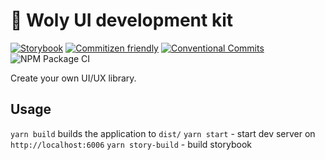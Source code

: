 # 🐣 Woly UI development kit

[![Storybook](https://cdn.jsdelivr.net/gh/storybookjs/brand@master/badge/badge-storybook.svg)](https://woly-ui.github.io/woly/) [![Commitizen friendly](https://img.shields.io/badge/commitizen-friendly-brightgreen.svg)](http://commitizen.github.io/cz-cli/) [![Conventional Commits](https://img.shields.io/badge/Conventional%20Commits-1.0.0-yellow.svg)](https://conventionalcommits.org) ![NPM Package CI](https://github.com/woly-ui/woly/workflows/NPM%20Package%20CI/badge.svg)

Create your own UI/UX library.

## Usage

`yarn build` builds the application to `dist/`
`yarn start` - start dev server on `http://localhost:6006`
`yarn story-build` - build storybook
